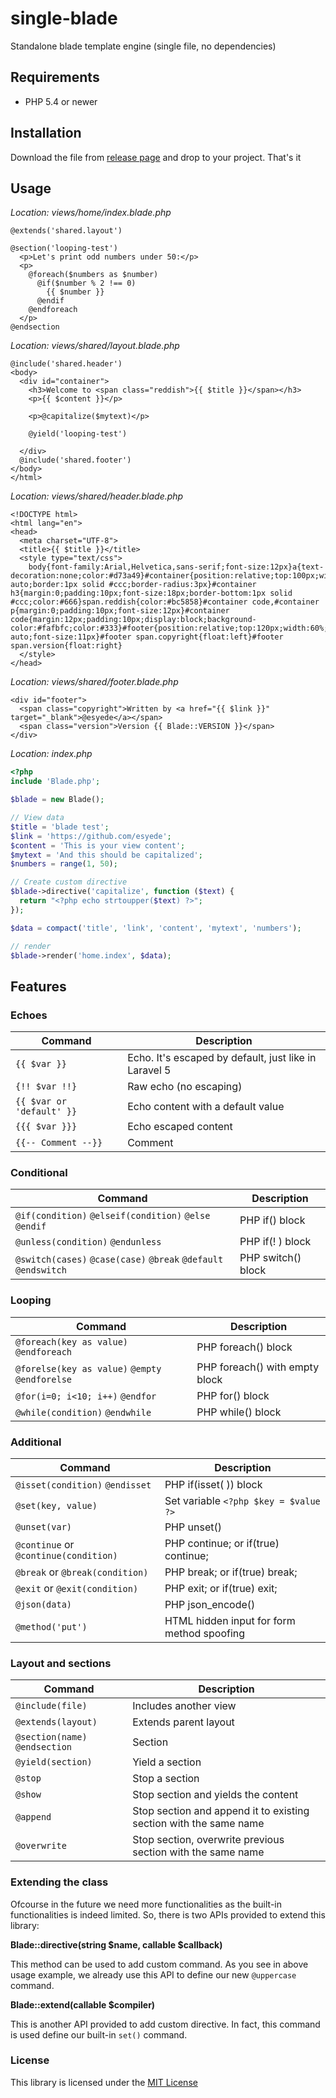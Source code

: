 # single-blade
Standalone blade template engine (single file, no dependencies)


## Requirements
*  PHP 5.4 or newer

## Installation
Download the file from 
[release page](https://github.com/esyede/single-blade/releases) 
and drop to your project. That's it


## Usage

_Location: views/home/index.blade.php_
```blade
@extends('shared.layout')

@section('looping-test')
  <p>Let's print odd numbers under 50:</p>
  <p>
    @foreach($numbers as $number)
      @if($number % 2 !== 0)
        {{ $number }} 
      @endif
    @endforeach
  </p>
@endsection
```

_Location: views/shared/layout.blade.php_
```blade
@include('shared.header')
<body>
  <div id="container">
    <h3>Welcome to <span class="reddish">{{ $title }}</span></h3>
    <p>{{ $content }}</p>
    
    <p>@capitalize($mytext)</p>
    
    @yield('looping-test')

  </div>
  @include('shared.footer')
</body>
</html>
```

_Location: views/shared/header.blade.php_
```blade
<!DOCTYPE html>
<html lang="en">
<head>
  <meta charset="UTF-8">
  <title>{{ $title }}</title>
  <style type="text/css">
    body{font-family:Arial,Helvetica,sans-serif;font-size:12px}a{text-decoration:none;color:#d73a49}#container{position:relative;top:100px;width:60%;margin:0 auto;border:1px solid #ccc;border-radius:3px}#container h3{margin:0;padding:10px;font-size:18px;border-bottom:1px solid #ccc;color:#666}span.reddish{color:#bc5858}#container code,#container p{margin:0;padding:10px;font-size:12px}#container code{margin:12px;padding:10px;display:block;background-color:#fafbfc;color:#333}#footer{position:relative;top:120px;width:60%;margin:0 auto;font-size:11px}#footer span.copyright{float:left}#footer span.version{float:right}
  </style>
</head>
```

_Location: views/shared/footer.blade.php_
```blade
<div id="footer">
  <span class="copyright">Written by <a href="{{ $link }}" target="_blank">@esyede</a></span>
  <span class="version">Version {{ Blade::VERSION }}</span>
</div>
```

_Location: index.php_
```php
<?php
include 'Blade.php';

$blade = new Blade();

// View data
$title = 'blade test';
$link = 'https://github.com/esyede';
$content = 'This is your view content';
$mytext = 'And this should be capitalized';
$numbers = range(1, 50);

// Create custom directive
$blade->directive('capitalize', function ($text) {
  return "<?php echo strtoupper($text) ?>";
});

$data = compact('title', 'link', 'content', 'mytext', 'numbers');

// render
$blade->render('home.index', $data);
```


## Features

### Echoes
| Command                    | Description                                        |
| -------------------------- | ------------------------------------------------------ |
| `{{ $var }}`               | Echo. It's escaped by default, just like in Laravel 5  |
| `{!! $var !!}`             | Raw echo (no escaping)                                 |
| `{{ $var or 'default' }}`  |  Echo content with a default value                     |
| `{{{ $var }}}`             |  Echo escaped content                                  |
| `{{-- Comment --}}`        |  Comment                                               |


### Conditional
| Command                                                         | Description         |
| --------------------------------------------------------------- | ------------------- |
| `@if(condition)` `@elseif(condition)` `@else` `@endif`          | PHP if() block      |
| `@unless(condition)` `@endunless`                               | PHP if(! ) block    |
| `@switch(cases)` `@case(case)` `@break` `@default` `@endswitch` | PHP switch() block  |


### Looping
| Command                                         | Description                     |
| ----------------------------------------------- | ------------------------------- |
| `@foreach(key as value)` `@endforeach`          | PHP foreach() block             |
| `@forelse(key as value)` `@empty` `@endforelse` | PHP foreach() with empty block  |
| `@for(i=0; i<10; i++)` `@endfor`                | PHP for() block                 |
| `@while(condition)` `@endwhile`                 | PHP while() block               |


### Additional
| Command                                         | Description                      |
| ------------------------------------- | ------------------------------------------ |
| `@isset(condition)` `@endisset`       | PHP if(isset( )) block                     |
| `@set(key, value)`                    | Set variable `<?php $key = $value ?>`      |
| `@unset(var)`                         | PHP unset()                                |
| `@continue` or `@continue(condition)` | PHP continue; or if(true) continue;        |
| `@break` or `@break(condition)`       | PHP break; or if(true) break;              |
| `@exit` or `@exit(condition)`         | PHP exit; or if(true) exit;                |
| `@json(data)`                         | PHP json_encode()                          |
| `@method('put')`                      | HTML hidden input for form method spoofing |


### Layout and sections
| Command                         | Description                                                        |
| ------------------------------- | ------------------------------------------------------------------ |
| `@include(file)`                | Includes another view                                              |
| `@extends(layout)`              | Extends parent layout                                              |
| `@section(name)` `@endsection`  | Section                                                            |
| `@yield(section)`               | Yield a section                                                    |
| `@stop`                         | Stop a section                                                     |
| `@show`                         | Stop section and yields the content                                |
| `@append`                       | Stop section and append it to existing section with the same name  |
| `@overwrite`                    | Stop section, overwrite previous section with the same name        |


### Extending the class
Ofcourse in the future we need more functionalities as the built-in functionalities is indeed limited. 
So, there is two APIs provided to extend this library:


**Blade::directive(string $name, callable $callback)**

This method can be used to add custom command. As you see in above usage example, 
we already use this API to define our new `@uppercase` command.


**Blade::extend(callable $compiler)**

This is another API provided to add custom directive. In fact, this command is used define our 
built-in `set()` command.


### License
This library is licensed under the [MIT License](http://opensource.org/licenses/MIT)
